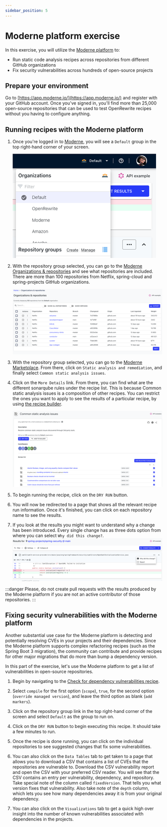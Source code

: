 ```yaml
---
sidebar_position: 5
---
```


# Moderne platform exercise

In this exercise, you will utilize the [Moderne platform](https://app.moderne.io/) to:

* Run static code analysis recipes across repositories from different GitHub organizations
* Fix security vulnerabilities across hundreds of open-source projects

## Prepare your environment

Go to [https://app.moderne.io/](https://app.moderne.io/) and register with your GitHub account. Once you've signed in,
you'll find more than 25,000 open-source repositories that can be used to test OpenRewrite recipes without you having to
configure anything.

## Running recipes with the Moderne platform

1. Once you're logged in to [Moderne](https://app.moderne.io/), you will see a `Default` group in the top
   right-hand corner of your screen.

   ![context menu](assets/menu.png)

2. With the repository group selected, you can go to the [Moderne Organizations & repositories](https://app.moderne.io/organizations)
   and see what repositories are included. There are more than 100 repositories from Netflix, spring-cloud
   and spring-projects GitHub organizations.

   ![organizations](assets/organizations.png)
3. With the repository group selected, you can go to the [Moderne Marketplace](https://app.moderne.io/marketplace). From there, click on
   `Static analysis and remediation`, and finally select `Common static analysis issues`.

4. Click on the `More Details` link. From there, you can find what are the different sonarqube rules under the recipe list. This is because
   Common static analysis issues is a composition of other recipes. You can restrict the ones you want to apply to see the results
   of a particular recipe, by using [the recipe builder](https://app.moderne.io/recipes/builder).

   ![recipe](assets/sonarqube-recipes.png)
5. To begin running the recipe, click on the `DRY RUN` button.

6. You will now be redirected to a page that shows all the relevant recipe run information. Once it's finished, you
   can click on each repository name to see the results.

7. If you look at the results you might want to understand why a change has been introduced. Every single change has as three dots
   option from where you can select `Why did this change?`.
   ![recipe](assets/why-change.png)

:::danger
Please, do not create pull requests with the results produced by the Moderne platform if you are not an active contributor of those
repositories.
:::

## Fixing security vulnerabilities with the Moderne platform

Another substantial use case for the Moderne platform is detecting and potentially resolving CVEs in your projects and
their dependencies. Since the Moderne platform supports complex refactoring recipes (such as the Spring Boot 3
migration), the community can contribute and provide recipes for other major migrations that do more than bump a
dependency version.

In this part of the exercise, let's use the Moderne platform to get a list of vulnerabilities in open-source
repositories.

1. Begin by navigating to
   the [Check for dependency vulnerabilities recipe](https://app.moderne.io/recipes/org.openrewrite.java.dependencies.DependencyVulnerabilityCheck
   ).

2. Select `compile` for the first option (`scope`), `true`, for the second option (`override managed version`), and
   leave the third option as blank (`add markers`).

3. Click on the repository group link in the top right-hand corner of the screen and select `Default` as the group to
   run on.

4. Click on the `DRY RUN` button to begin executing this recipe. It should take a few minutes to run.

5. Once the recipe is done running, you can click on the individual repositories to see suggested changes that fix some
   vulnerabilities.

6. You can also click on the `Data Tables` tab to get taken to a page that allows you to download a CSV that contains a
   list of CVEs that the repositories are vulnerable to. Download the CSV vulnerability report and open the CSV with
   your preferred CSV reader. You will see that the CSV contains an entry per vulnerability, dependency, and repository.
   Take special note of the column called `fixedVersion`. That tells you what version fixes that vulnerability. Also
   take note of the `depth` column, which lets you see how many dependencies away it is from your original dependency.

7. You can also click on the `Visualizations` tab to get a quick high over insight into the number of known
   vulnerabilities associated with dependencies in the projects.
